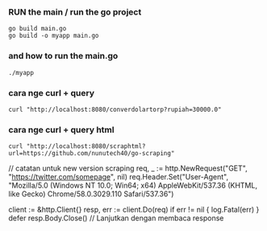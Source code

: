 

### RUN the main / run the go project
```
go build main.go
go build -o myapp main.go
```
### and how to run the main.go
```
./myapp
```

### cara nge curl + query
```
curl "http://localhost:8080/converdolartorp?rupiah=30000.0"
```

### cara nge curl + query html
```
curl "http://localhost:8080/scraphtml?url=https://github.com/nunutech40/go-scraping"
```



// catatan untuk new version scraping
req, _ := http.NewRequest("GET", "https://twitter.com/somepage", nil)
req.Header.Set("User-Agent", "Mozilla/5.0 (Windows NT 10.0; Win64; x64) AppleWebKit/537.36 (KHTML, like Gecko) Chrome/58.0.3029.110 Safari/537.36")

client := &http.Client{}
resp, err := client.Do(req)
if err != nil {
    log.Fatal(err)
}
defer resp.Body.Close()
// Lanjutkan dengan membaca response
